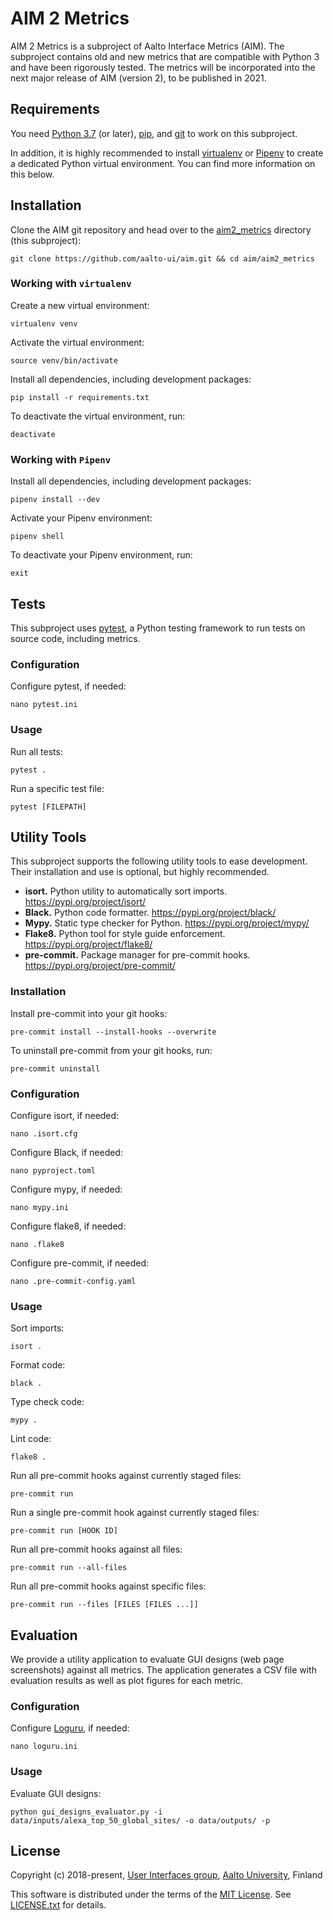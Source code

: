 # AIM 2 Metrics

AIM 2 Metrics is a subproject of Aalto Interface Metrics (AIM). The subproject contains old and new metrics that are compatible with Python 3 and have been rigorously tested. The metrics will be incorporated into the next major release of AIM (version 2), to be published in 2021.


## Requirements

You need [Python 3.7](https://www.python.org/) (or later), [pip](https://pypi.org/project/pip/), and [git](https://git-scm.com/) to work on this subproject.

In addition, it is highly recommended to install [virtualenv](https://pypi.org/project/virtualenv/) or [Pipenv](https://pypi.org/project/pipenv/) to create a dedicated Python virtual environment. You can find more information on this below.


## Installation

Clone the AIM git repository and head over to the [aim2_metrics](./) directory (this subproject):
```
git clone https://github.com/aalto-ui/aim.git && cd aim/aim2_metrics
```

### Working with `virtualenv`

Create a new virtual environment:
```
virtualenv venv
```

Activate the virtual environment:
```
source venv/bin/activate
```

Install all dependencies, including development packages:
```
pip install -r requirements.txt
```

To deactivate the virtual environment, run:
```
deactivate
```

### Working with `Pipenv`

Install all dependencies, including development packages:
```
pipenv install --dev
```

Activate your Pipenv environment:
```
pipenv shell
```

To deactivate your Pipenv environment, run:
```
exit
```


## Tests

This subproject uses [pytest](https://pypi.org/project/pytest/), a Python testing framework to run tests on source code, including metrics.

### Configuration

Configure pytest, if needed:
```
nano pytest.ini
```

### Usage

Run all tests:
```
pytest .
```

Run a specific test file:
```
pytest [FILEPATH]
```


## Utility Tools

This subproject supports the following utility tools to ease development. Their installation and use is optional, but highly recommended.

- **isort.** Python utility to automatically sort imports. https://pypi.org/project/isort/
- **Black.** Python code formatter. https://pypi.org/project/black/
- **Mypy.** Static type checker for Python. https://pypi.org/project/mypy/
- **Flake8.** Python tool for style guide enforcement. https://pypi.org/project/flake8/
- **pre-commit.** Package manager for pre-commit hooks. https://pypi.org/project/pre-commit/

### Installation

Install pre-commit into your git hooks:
```
pre-commit install --install-hooks --overwrite
```

To uninstall pre-commit from your git hooks, run:
```
pre-commit uninstall
```

### Configuration

Configure isort, if needed:
```
nano .isort.cfg
```

Configure Black, if needed:
```
nano pyproject.toml
```

Configure mypy, if needed:
```
nano mypy.ini
```

Configure flake8, if needed:
```
nano .flake8
```

Configure pre-commit, if needed:
```
nano .pre-commit-config.yaml
```

### Usage

Sort imports:
```
isort .
```

Format code:
```
black .
```

Type check code:
```
mypy .
``` 

Lint code:
```
flake8 .
```

Run all pre-commit hooks against currently staged files:
```
pre-commit run
```

Run a single pre-commit hook against currently staged files:
```
pre-commit run [HOOK ID]
```

Run all pre-commit hooks against all files:
```
pre-commit run --all-files
```

Run all pre-commit hooks against specific files:
```
pre-commit run --files [FILES [FILES ...]]
```


## Evaluation

We provide a utility application to evaluate GUI designs (web page screenshots) against all metrics. The application generates a CSV file with evaluation results as well as plot figures for each metric.

### Configuration

Configure [Loguru](https://pypi.org/project/loguru/), if needed:
```
nano loguru.ini
```

### Usage

Evaluate GUI designs:
```
python gui_designs_evaluator.py -i data/inputs/alexa_top_50_global_sites/ -o data/outputs/ -p
```


## License

Copyright (c) 2018-present, [User Interfaces group](https://userinterfaces.aalto.fi/), [Aalto University](https://www.aalto.fi/), Finland

This software is distributed under the terms of the [MIT License](https://opensource.org/licenses/MIT). See [LICENSE.txt](../LICENSE.txt) for details.
